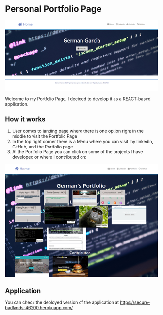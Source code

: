 # Personal Portfolio Page
![Landing Page](client/public/images/front-page.jpg) 

Welcome to my Portfolio Page. I decided to develop it as a REACT-based application. 

## How it works

1. User comes to landing page where there is one option right in the middle to visit the Portfolio Page
2. In the top right corner there is a Menu where you can visit my linkedIn, GitHub, and the Portfolio page
3. At the Portfolio Page you can click on some of the projects I have developed or where I contributed on:

![Landing Page](client/public/images/portfolio-page.jpg) 

## Application

You can check the deployed version of the application at https://secure-badlands-46200.herokuapp.com/ 